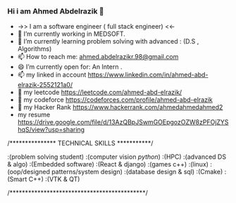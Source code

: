 ### Hi i am Ahmed Abdelrazik 👋

- ->> I am a software engineer ( full stack engineer) <<- 
- 🔭 I’m currently working in MEDSOFT.
- 🌱 I’m currently learning problem solving with advanced : (D.S , Algorithms)
- 📫 How to reach me: ahmed.abdelrazikr.98@gmail.com
- 😄 I’m currently open for: An Intern .
-  📫 my linked in account https://www.linkedin.com/in/ahmed-abd-elrazik-2552121a0/
- 🌱 my leetcode https://leetcode.com/ahmed-abd-elrazik/
- 🌱 my codeforce https://codeforces.com/profile/ahmed-abd-elrazik
- 🌱 my Hacker Rank https://www.hackerrank.com/ahmedahmedahmed2
- my resume https://drive.google.com/file/d/13AzQBpJSwmGOEpgozOZW8zPFOjZYShqS/view?usp=sharing


/*************** TECHNICAL SKILLS ***********/

:(problem solving student) :(computer vision _python_) 
:(HPC) :(advanced DS & algo)
:(Embedded software) :(React & django) 
:(games c++) :(linux) 
:(oop/designed patterns/system design) 
:(database design & sql) 
:(Cmake) 
:(Smart C++)
:(VTK & QT)


/********************************************/

